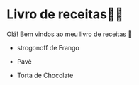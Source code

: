 # Livro de receitas:man_cook:

Olá! Bem vindos ao meu livro de receitas :clap:

- strogonoff de Frango

- Pavê

- Torta de Chocolate
